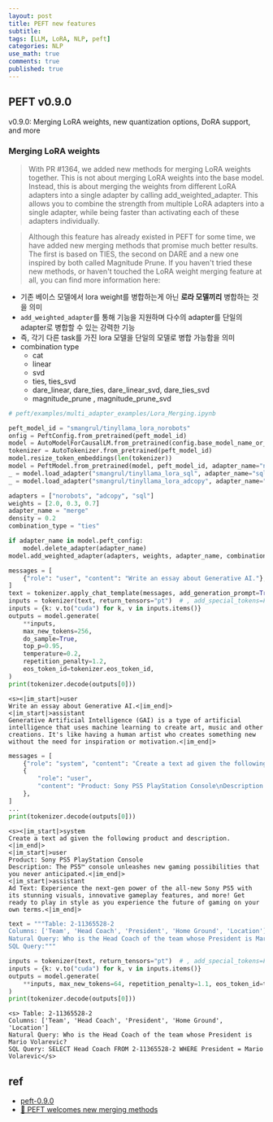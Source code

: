 ```yaml
---
layout: post
title: PEFT new features
subtitle: 
tags: [LLM, LoRA, NLP, peft]
categories: NLP
use_math: true
comments: true
published: true
---
```


## PEFT v0.9.0

v0.9.0: Merging LoRA weights, new quantization options, DoRA support, and more

### Merging LoRA weights

> With PR #1364, we added new methods for merging LoRA weights together. This is not about merging LoRA weights into the base model. Instead, this is about merging the weights from different LoRA adapters into a single adapter by calling add_weighted_adapter. This allows you to combine the strength from multiple LoRA adapters into a single adapter, while being faster than activating each of these adapters individually.

> Although this feature has already existed in PEFT for some time, we have added new merging methods that promise much better results. The first is based on TIES, the second on DARE and a new one inspired by both called Magnitude Prune. If you haven't tried these new methods, or haven't touched the LoRA weight merging feature at all, you can find more information here:

- 기존 베이스 모델에서 lora weight를 병합하는게 아닌 **로라 모델끼리** 병합하는 것을 의미
- `add_weighted_adapter`를 통해 기능을 지원하며 다수의 adapter를 단일의 adapter로 병합할 수 있는 강력한 기능
- 즉, 각기 다른 task를 가진 lora 모델을 단일의 모델로 병합 가능함을 의미
- combination type
    - cat
    - linear
    - svd
    - ties, ties_svd
    - dare_linear, dare_ties, dare_linear_svd, dare_ties_svd
    - magnitude_prune , magnitude_prune_svd

```python
# peft/examples/multi_adapter_examples/Lora_Merging.ipynb

peft_model_id = "smangrul/tinyllama_lora_norobots"
onfig = PeftConfig.from_pretrained(peft_model_id)
model = AutoModelForCausalLM.from_pretrained(config.base_model_name_or_path, load_in_4bit=True, device_map="auto")
tokenizer = AutoTokenizer.from_pretrained(peft_model_id)
model.resize_token_embeddings(len(tokenizer))
model = PeftModel.from_pretrained(model, peft_model_id, adapter_name="norobots")
_ = model.load_adapter("smangrul/tinyllama_lora_sql", adapter_name="sql")
_ = model.load_adapter("smangrul/tinyllama_lora_adcopy", adapter_name="adcopy")

adapters = ["norobots", "adcopy", "sql"]
weights = [2.0, 0.3, 0.7]
adapter_name = "merge"
density = 0.2
combination_type = "ties"

if adapter_name in model.peft_config:
    model.delete_adapter(adapter_name)
model.add_weighted_adapter(adapters, weights, adapter_name, combination_type=combination_type, density=density)

messages = [
    {"role": "user", "content": "Write an essay about Generative AI."},
]
text = tokenizer.apply_chat_template(messages, add_generation_prompt=True, tokenize=False)
inputs = tokenizer(text, return_tensors="pt")  # , add_special_tokens=False)
inputs = {k: v.to("cuda") for k, v in inputs.items()}
outputs = model.generate(
    **inputs,
    max_new_tokens=256,
    do_sample=True,
    top_p=0.95,
    temperature=0.2,
    repetition_penalty=1.2,
    eos_token_id=tokenizer.eos_token_id,
)
print(tokenizer.decode(outputs[0]))
```

```
<s><|im_start|>user 
Write an essay about Generative AI.<|im_end|> 
<|im_start|>assistant 
Generative Artificial Intelligence (GAI) is a type of artificial intelligence that uses machine learning to create art, music and other creations. It's like having a human artist who creates something new without the need for inspiration or motivation.<|im_end|>
```

```python
messages = [
    {"role": "system", "content": "Create a text ad given the following product and description."},
    {
        "role": "user",
        "content": "Product: Sony PS5 PlayStation Console\nDescription: The PS5™ console unleashes new gaming possibilities that you never anticipated.",
    },
]
...
print(tokenizer.decode(outputs[0]))
```

```
<s><|im_start|>system 
Create a text ad given the following product and description.<|im_end|> 
<|im_start|>user 
Product: Sony PS5 PlayStation Console
Description: The PS5™ console unleashes new gaming possibilities that you never anticipated.<|im_end|> 
<|im_start|>assistant 
Ad Text: Experience the next-gen power of the all-new Sony PS5 with its stunning visuals, innovative gameplay features, and more! Get ready to play in style as you experience the future of gaming on your own terms.<|im_end|>
```



```python
text = """Table: 2-11365528-2
Columns: ['Team', 'Head Coach', 'President', 'Home Ground', 'Location']
Natural Query: Who is the Head Coach of the team whose President is Mario Volarevic?
SQL Query:"""

inputs = tokenizer(text, return_tensors="pt")  # , add_special_tokens=False)
inputs = {k: v.to("cuda") for k, v in inputs.items()}
outputs = model.generate(
    **inputs, max_new_tokens=64, repetition_penalty=1.1, eos_token_id=tokenizer("</s>").input_ids[-1]
)
print(tokenizer.decode(outputs[0]))
```

```
<s> Table: 2-11365528-2
Columns: ['Team', 'Head Coach', 'President', 'Home Ground', 'Location']
Natural Query: Who is the Head Coach of the team whose President is Mario Volarevic?
SQL Query: SELECT Head Coach FROM 2-11365528-2 WHERE President = Mario Volarevic</s>
```

## ref

- [peft-0.9.0](https://github.com/huggingface/peft/releases/tag/v0.9.0)
- [🤗 PEFT welcomes new merging methods](https://huggingface.co/blog/peft_merging)